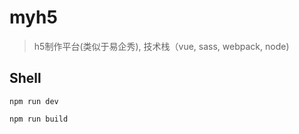 # myh5

> h5制作平台(类似于易企秀), 技术栈（vue, sass, webpack, node)

## Shell

```
npm run dev

npm run build
```


